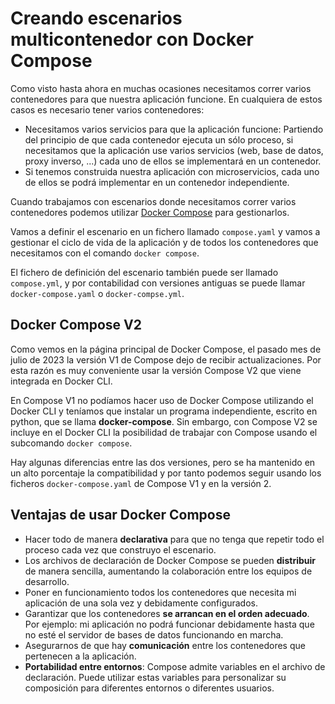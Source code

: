 # Creando escenarios multicontenedor con Docker Compose

Como visto hasta ahora en muchas ocasiones necesitamos correr varios contenedores para que nuestra aplicación funcione. En cualquiera de estos casos es necesario tener varios contenedores:

* Necesitamos varios servicios para que la aplicación funcione: Partiendo del principio de que cada contenedor ejecuta un sólo proceso, si necesitamos que la aplicación use varios servicios (web, base de datos, proxy inverso, ...) cada uno de ellos se implementará en un contenedor.
* Si tenemos construida nuestra aplicación con microservicios, cada uno de ellos se podrá implementar en un contenedor independiente.

Cuando trabajamos con escenarios donde necesitamos correr varios contenedores podemos utilizar [Docker Compose](https://docs.docker.com/compose/) para gestionarlos.

Vamos a definir el escenario en un fichero llamado `compose.yaml` y vamos a gestionar el ciclo de vida de la aplicación y de todos los contenedores que necesitamos con el comando `docker compose`.

El fichero de definición del escenario también puede ser llamado `compose.yml`, y por contabilidad con versiones antiguas se puede llamar `docker-compose.yaml` o `docker-compse.yml`.

## Docker Compose V2

Como vemos en la página principal de Docker Compose, el pasado mes de julio de 2023 la versión V1 de Compose dejo de recibir actualizaciones. Por esta razón es muy conveniente usar la versión Compose V2 que viene integrada en Docker CLI.

En Compose V1 no podíamos hacer uso de Docker Compose utilizando el Docker CLI y teníamos que instalar un programa independiente, escrito en python, que se llama **docker-compose**. Sin embargo, con Compose V2 se incluye en el Docker CLI la posibilidad de trabajar con Compose usando el subcomando `docker compose`.

Hay algunas diferencias entre las dos versiones, pero se ha mantenido en un alto porcentaje la compatibilidad y por tanto podemos seguir usando los ficheros `docker-compose.yaml` de Compose V1 y en la versión 2.

## Ventajas de usar Docker Compose

* Hacer todo de manera **declarativa** para que no tenga que repetir todo el proceso cada vez que construyo el escenario.
* Los archivos de declaración de Docker Compose se pueden **distribuir** de manera sencilla, aumentando la colaboración entre los equipos de desarrollo.
* Poner en funcionamiento todos los contenedores que necesita mi aplicación de una sola vez y debidamente configurados.
* Garantizar que los contenedores **se arrancan en el orden adecuado**. Por ejemplo: mi aplicación no podrá funcionar debidamente hasta que no esté el servidor de bases de datos funcionando en marcha.
* Asegurarnos de que hay **comunicación** entre los contenedores que pertenecen a la aplicación.
* **Portabilidad entre entornos**: Compose admite variables en el archivo de declaración. Puede utilizar estas variables para personalizar su composición para diferentes entornos o diferentes usuarios.